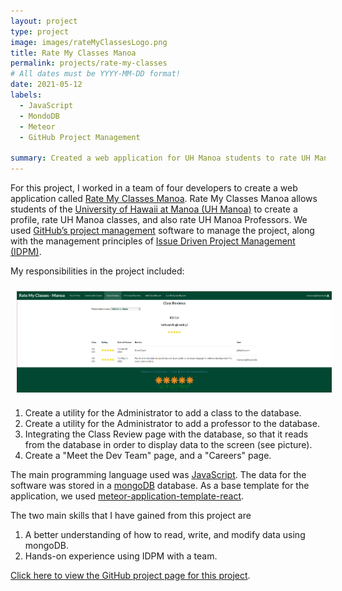 ```yaml
---
layout: project
type: project
image: images/rateMyClassesLogo.png
title: Rate My Classes Manoa
permalink: projects/rate-my-classes
# All dates must be YYYY-MM-DD format!
date: 2021-05-12
labels:
  - JavaScript
  - MondoDB
  - Meteor
  - GitHub Project Management

summary: Created a web application for UH Manoa students to rate UH Manoa classes and professors.
---
```


For this project, I worked in a team of four developers to create a web application called
[Rate My Classes Manoa](https://rate-my-classes-manoa.github.io/). Rate My Classes Manoa allows students of the
[University of Hawaii at Manoa (UH Manoa)](https://manoa.hawaii.edu/) to create a profile, rate UH Manoa classes,
and also rate UH Manoa Professors. We used [GitHub’s project management](https://github.com/features/project-management)
software to manage the project, along with the management principles of
[Issue Driven Project Management (IDPM)](https://www.youtube.com/watch?v=13OFmXw47P4&t=2s).

My responsibilities in the project included:

<img style="padding: 10px; display: block; margin-left: auto; margin-right: auto; width: 700px;" src="../images/classReviews.png" alt="Screenshot of the Class Reviews page">

   1. Create a utility for the Administrator to add a class to the database.
   2. Create a utility for the Administrator to add a professor to the database.
   3. Integrating the Class Review page with the database, so that it reads from the database in order to display data
      to the screen (see picture).
   4. Create a "Meet the Dev Team" page, and a "Careers" page.

The main programming language used was [JavaScript](https://developer.mozilla.org/en-US/docs/Web/javascript). The data
for the software was stored in a [mongoDB](https://www.mongodb.com/1) database. As a base template for the application,
we used [meteor-application-template-react](https://ics-software-engineering.github.io/meteor-application-template-react/).

The two main skills that I have gained from this project are

   1. A better understanding of how to read, write, and modify data using mongoDB.
   2. Hands-on experience using IDPM with a team.

[Click here to view the GitHub project page for this project](https://github.com/Rate-My-Classes-Manoa).
<br>
<br>
<br>
<br>
<br>
<br>